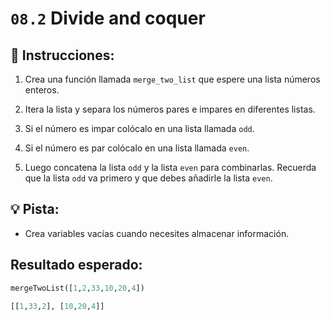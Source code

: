 # `08.2` Divide and coquer

## 📝 Instrucciones:

1. Crea una función llamada `merge_two_list` que espere una lista números enteros.

2. Itera la lista y separa los números pares e impares en diferentes listas.

3. Si el número es impar colócalo en una lista llamada `odd`.

4. Si el número es par colócalo en una lista llamada `even`.

5. Luego concatena la lista `odd` y la lista `even` para combinarlas. Recuerda que la lista `odd` va primero y que debes añadirle la lista `even`.

## 💡 Pista:

+ Crea variables vacías cuando necesites almacenar información.

## Resultado esperado:

```py
mergeTwoList([1,2,33,10,20,4])

[[1,33,2], [10,20,4]]
```

